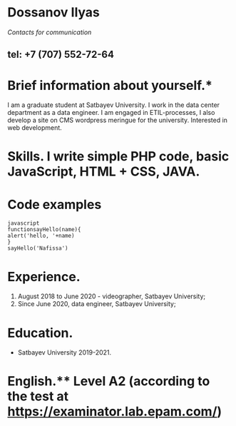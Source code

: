 # Dossanov Ilyas
*Contacts for communication*

## tel: +7 (707) 552-72-64 </h2>
# Brief information about yourself.*
I am a graduate student at Satbayev University. I work in the data center department as a data engineer. I am engaged in ETIL-processes, I also develop a site on CMS wordpress meringue for the university.
Interested in web development.
# Skills. I write simple PHP code, basic JavaScript, HTML + CSS, JAVA.
# Code examples
``` 
javascript
functionsayHello(name){
alert('hello, '+name)
}
sayHello('Nafissa')
  ```
# Experience.
  1. August 2018 to June 2020 - videographer, Satbayev University;
  2. Since June 2020, data engineer, Satbayev University;
# Education. 
 * Satbayev University 2019-2021.</ol>
# English.** Level A2 (according to the test at <a href='https://examinator.lab.epam.com/'>https://examinator.lab.epam.com/</a>)
